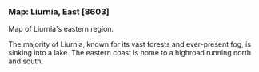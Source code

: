 ### Map: Liurnia, East [8603]

Map of Liurnia's eastern region.

The majority of Liurnia, known for its vast forests and ever-present fog, is sinking into a lake. The eastern coast is home to a highroad running north and south.